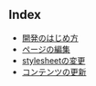 ##  Index

* [開発のはじめ方](getting_start.md)
* [ページの編集](page.md)
* [stylesheetの変更](stylesheet.md)
* [コンテンツの更新](content.md)
